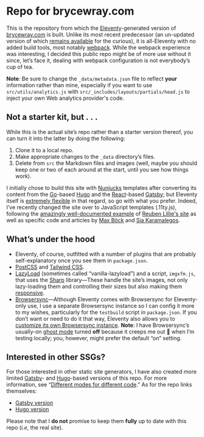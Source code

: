 # Repo for brycewray.com

This is the repository from which the [Eleventy](https://11ty.dev)-generated version of [brycewray.com](https://brycewray.com) is built. Unlike its most recent predecessor (an un-updated version of which [remains available](https://github.com/brycewray/eleventy_bundler) for the curious), it is all-Eleventy with no added build tools, most notably [webpack](https://webpack.js.org). While the webpack experience was interesting, I decided this public repo might be of more use without it since, let&rsquo;s face it, dealing with webpack configuration is not everybody&rsquo;s cup of tea.

**Note**: Be sure to change the `_data/metadata.json` file to reflect **your** information rather than mine, especially if you want to use `src/utils/analytics.js` with `src/_includes/layouts/partials/head.js` to inject your own Web analytics provider's code.

## Not a starter kit, but&nbsp;.&nbsp;.&nbsp;.

While this is the actual site&rsquo;s repo rather than a starter version thereof, you can turn it into the latter by doing the following:

1. Clone it to a local repo.
2. Make appropriate changes to the `_data` directory&rsquo;s files.
3. Delete from `src` the Markdown files and images (well, maybe you should keep one or two of each around at the start, until you see how things work).

I initially chose to build this site with [Nunjucks](https://mozilla.github.io/nunjucks/) templates after converting its content from the [Go](https://golang.org)-based [Hugo](https://gohugo.io) and the [React](https://reactjs.org)-based [Gatsby](https://gatsbyjs.org); but Eleventy itself is [extremely flexible](https://www.11ty.dev/docs/languages/) in that regard, so go with what you prefer. Indeed, I&rsquo;ve recently changed the site over to JavaScript templates (.11ty.js), following the [amazingly well-documented example](https://gitlab.com/reubenlillie/reubenlillie.com) of [Reuben Lillie's site](https://reubenlillie.com) as well as specific code and articles by [Max Böck](https://mxb.dev/blog/using-webmentions-on-static-sites/) and [Sia Karamalegos](https://sia.codes/posts/webmentions-eleventy-in-depth/).

## What&rsquo;s under the hood

- Eleventy, of course, outfitted with a number of plugins that are probably self-explanatory once you see them in `package.json`.
- [PostCSS](https://postcss.org) and [Tailwind CSS](https://tailwindcss.com).
- [LazyLoad](https://github.com/verlok/lazyload) (sometimes called &ldquo;vanilla-lazyload&rdquo;) and a script, `imgxfm.js`, that uses the [Sharp](https://github.com/lovell/sharp) library&mdash;These handle the site&rsquo;s images, not only lazy-loading them and controlling their sizes but also making them [responsive](https://developers.google.com/web/fundamentals/design-and-ux/responsive/images).
- [Browsersync](https://browsersync.io)&mdash;Although Eleventy comes with Browsersync for Eleventy-only use, I use a separate Browsersync instance so I can config it more to my wishes, particularly for the `testbuild` script in `package.json`. If you don&rsquo;t want or need to do it that way, Eleventy also allows you to [customize its own Browsersync instance](https://11ty.dev/docs/config/#override-browsersync-server-options). **Note**: I have Browsersync&rsquo;s usually-on [ghost mode](https://browsersync.io/docs/options#option-ghostMode) turned **off** because it creeps me out 🙂 when I&rsquo;m testing locally; you, however, might prefer the default &ldquo;on&rdquo; setting.

## Interested in other SSGs?

For those interested in other static site generators, I have also created more limited [Gatsby](https://gatsbyjs.org)- and [Hugo](https://gohugo.io)-based versions of this repo. For more information, see “[Different modes for different code](https://brycewray.com/posts/2020/04/different-modes-different-code).” As for the repo links themselves:

- [Gatsby version](https://github.com/brycewray/gatsby_site_css-grid)
- [Hugo version](https://github.com/brycewray/hugo_site_css-grid)

Please note that I **do not** promise to keep them **fully** up to date with this repo (*i.e*, the real site).